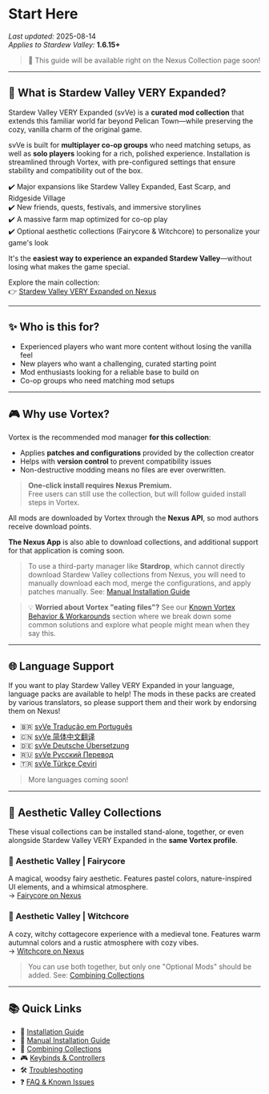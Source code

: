 # Start Here

*Last updated:* 2025-08-14  
*Applies to Stardew Valley:* **1.6.15+**

> 📖 This guide will be available right on the Nexus Collection page soon!

---

## 🌾 What is Stardew Valley VERY Expanded?

Stardew Valley VERY Expanded (svVe) is a **curated mod collection** that extends this familiar world far beyond Pelican Town—while preserving the cozy, vanilla charm of the original game.

svVe is built for **multiplayer co-op groups** who need matching setups, as well as **solo players** looking for a rich, polished experience. Installation is streamlined through Vortex, with pre-configured settings that ensure stability and compatibility out of the box.

✔️ Major expansions like Stardew Valley Expanded, East Scarp, and Ridgeside Village  
✔️ New friends, quests, festivals, and immersive storylines  
✔️ A massive farm map optimized for co-op play  
✔️ Optional aesthetic collections (Fairycore & Witchcore) to personalize your game's look  

It's the **easiest way to experience an expanded Stardew Valley**—without losing what makes the game special.

Explore the main collection:  
👉 [Stardew Valley VERY Expanded on Nexus](https://next.nexusmods.com/stardewvalley/collections/tckf0m)

---

## ✨ Who is this for?

* Experienced players who want more content without losing the vanilla feel
* New players who want a challenging, curated starting point
* Mod enthusiasts looking for a reliable base to build on
* Co-op groups who need matching mod setups

---

## 🎮 Why use Vortex?

Vortex is the recommended mod manager **for this collection**:

* Applies **patches and configurations** provided by the collection creator
* Helps with **version control** to prevent compatibility issues
* Non-destructive modding means no files are ever overwritten.

> **One-click install requires Nexus Premium.**  
> Free users can still use the collection, but will follow guided install steps in Vortex.

All mods are downloaded by Vortex through the **Nexus API**, so mod authors receive download points.

**The Nexus App** is also able to download collections, and additional support for that application is coming soon. 

> To use a third-party manager like **Stardrop**, which cannot directly download Stardew Valley collections from Nexus, you will need to manually download each mod, merge the configurations, and apply patches manually. See: [Manual Installation Guide](/manual-install.md)

> 💡 **Worried about Vortex "eating files"?** See our [Known Vortex Behavior & Workarounds](/faq-and-known-issues.md#known-vortex-behavior-and-workarounds) section where we break down some common solutions and explore what people might mean when they say this. 

---

## 🌐 Language Support

If you want to play Stardew Valley VERY Expanded in your language, language packs are available to help! The mods in these packs are created by various translators, so please support them and their work by endorsing them on Nexus!

* 🇧🇷 [svVe Tradução em Português](https://next.nexusmods.com/stardewvalley/collections/z4w11e)  
* 🇨🇳 [svVe 简体中文翻译](https://next.nexusmods.com/stardewvalley/collections/c8qj0l)  
* 🇩🇪 [svVe Deutsche Übersetzung](https://next.nexusmods.com/stardewvalley/collections/ibljbd)  
* 🇷🇺 [svVe Русский Перевод](https://next.nexusmods.com/stardewvalley/collections/igivdc)  
* 🇹🇷 [svVe Türkçe Çeviri](https://next.nexusmods.com/stardewvalley/collections/xzebcw)  

> More languages coming soon!

---

## 🌷 Aesthetic Valley Collections

These visual collections can be installed stand-alone, together, or even alongside Stardew Valley VERY Expanded in the **same Vortex profile**.

### 🧚 Aesthetic Valley | Fairycore

A magical, woodsy fairy aesthetic. Features pastel colors, nature-inspired UI elements, and a whimsical atmosphere.  
→ [Fairycore on Nexus](https://www.nexusmods.com/games/stardewvalley/collections/tjvl0j)

### 🔮 Aesthetic Valley | Witchcore

A cozy, witchy cottagecore experience with a medieval tone. Features warm autumnal colors and a rustic atmosphere with cozy vibes.  
→ [Witchcore on Nexus](https://www.nexusmods.com/games/stardewvalley/collections/g14kxi)

> You can use both together, but only one "Optional Mods" should be added. See: [Combining Collections](/combining.md)

---

## 📚 Quick Links

- 🚀 [Installation Guide](/install.md)  
- 🧩 [Manual Installation Guide](/manual-install.md)  
- 🔀 [Combining Collections](/combining.md)  
- 🎮 [Keybinds & Controllers](/keybinds.md)  
- 🛠️ [Troubleshooting](/troubleshooting.md)  
- ❓ [FAQ & Known Issues](/faq-and-known-issues.md)
